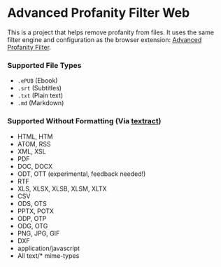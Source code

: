 # Advanced Profanity Filter Web
This is a project that helps remove profanity from files. It uses the same filter engine and configuration as the browser extension: [Advanced Profanity Filter](https://github.com/richardfrost/AdvancedProfanityFilter).

### Supported File Types
- `.ePUB` (Ebook)
- `.srt` (Subtitles)
- `.txt` (Plain text)
- `.md` (Markdown)

### Supported Without Formatting (Via [textract](https://www.npmjs.com/package/textract))
- HTML, HTM
- ATOM, RSS
- XML, XSL
- PDF
- DOC, DOCX
- ODT, OTT (experimental, feedback needed!)
- RTF
- XLS, XLSX, XLSB, XLSM, XLTX
- CSV
- ODS, OTS
- PPTX, POTX
- ODP, OTP
- ODG, OTG
- PNG, JPG, GIF
- DXF
- application/javascript
- All text/* mime-types